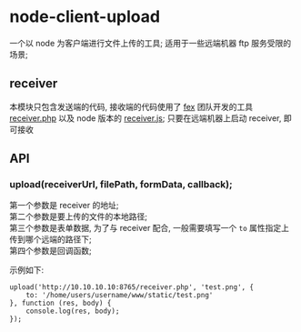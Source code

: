 # node-client-upload
一个以 node 为客户端进行文件上传的工具; 适用于一些远端机器 ftp 服务受限的场景;

## receiver
本模块只包含发送端的代码, 接收端的代码使用了 [fex](http://fex.baidu.com/) 团队开发的工具 [receiver.php](https://github.com/fex-team/fis-command-release/blob/master/tools/receiver.php) 以及 node 版本的 [receiver.js](https://github.com/fex-team/receiver);
只要在远端机器上启动 receiver, 即可接收

## API

### upload(receiverUrl, filePath, formData, callback);

第一个参数是 receiver 的地址;   
第二个参数是要上传的文件的本地路径;   
第三个参数是表单数据, 为了与 receiver 配合, 一般需要填写一个 `to` 属性指定上传到哪个远端的路径下;   
第四个参数是回调函数;

示例如下:

```
upload('http://10.10.10.10:8765/receiver.php', 'test.png', {
    to: '/home/users/username/www/static/test.png'
}, function (res, body) {
    console.log(res, body);
});
```

